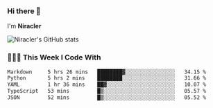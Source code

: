 ### Hi there 👋

I'm **Niracler**

![Niracler's GitHub stats](https://github-readme-stats.vercel.app/api?username=Niracler&show_icons=true)


### 👨🏻‍💻 This Week I Code With

<!--START_SECTION:waka-->

```txt
Markdown     5 hrs 26 mins   ████████▓░░░░░░░░░░░░░░░░   34.15 %
Python       5 hrs 2 mins    ████████░░░░░░░░░░░░░░░░░   31.66 %
YAML         1 hr 36 mins    ██▓░░░░░░░░░░░░░░░░░░░░░░   10.07 %
TypeScript   53 mins         █▒░░░░░░░░░░░░░░░░░░░░░░░   05.57 %
JSON         52 mins         █▒░░░░░░░░░░░░░░░░░░░░░░░   05.52 %
```

<!--END_SECTION:waka-->
